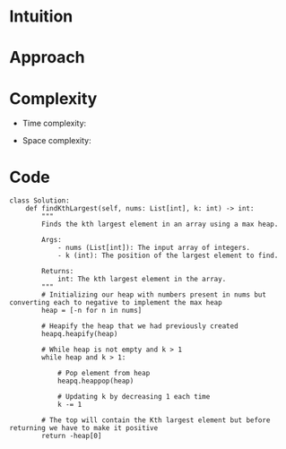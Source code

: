 # Intuition

<!-- Describe your first thoughts on how to solve this problem. -->

# Approach

<!-- Describe your approach to solving the problem. -->

# Complexity

- Time complexity:
<!-- Add your time complexity here, e.g. $$O(n)$$ -->

- Space complexity:
<!-- Add your space complexity here, e.g. $$O(n)$$ -->

# Code

```python3 []
class Solution:
    def findKthLargest(self, nums: List[int], k: int) -> int:
        """
        Finds the kth largest element in an array using a max heap.

        Args:
            - nums (List[int]): The input array of integers.
            - k (int): The position of the largest element to find.

        Returns:
            int: The kth largest element in the array.
        """
        # Initializing our heap with numbers present in nums but converting each to negative to implement the max heap
        heap = [-n for n in nums]

        # Heapify the heap that we had previously created
        heapq.heapify(heap)

        # While heap is not empty and k > 1
        while heap and k > 1:

            # Pop element from heap
            heapq.heappop(heap)

            # Updating k by decreasing 1 each time
            k -= 1

        # The top will contain the Kth largest element but before returning we have to make it positive
        return -heap[0]
```
